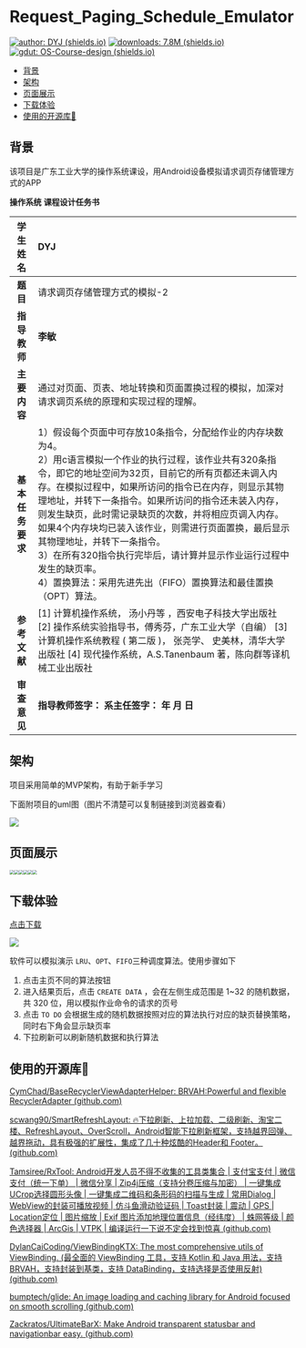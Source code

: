 # Request_Paging_Schedule_Emulator

[![author: DYJ (shields.io)](https://img.shields.io/badge/author-DYJ-green)](https://lxtlovely.top/)             [![downloads: 7.8M (shields.io)](https://img.shields.io/badge/downloads-7.8M-brightgreen)](https://github.com/dyjcow/RequestPagingScheduleEmulator/releases/download/V1.0/app-release.apk)             [![gdut: OS-Course-design (shields.io)](https://img.shields.io/badge/gdut-OS--Course--design-blue)](https://github.com/dyjcow/RequestPagingScheduleEmulator)

* [背景](#背景)
* [架构](#架构)
* [页面展示](#页面展示)
* [下载体验](#下载体验)
* [使用的开源库💖](#使用的开源库)

## 背景



该项目是广东工业大学的操作系统课设，用Android设备模拟请求调页存储管理方式的APP

**操作系统** **课程设计任务书**

|   **学生姓名**   | DYJ                                                          |
| :--------------: | :----------------------------------------------------------- |
|  **题** **目**   | 请求调页存储管理方式的模拟-2                                 |
|   **指导教师**   | **李敏**                                                     |
|   **主要内容**   | 通过对页面、页表、地址转换和页面置换过程的模拟，加深对请求调页系统的原理和实现过程的理解。 |
| **基本任务要求** | 1）假设每个页面中可存放10条指令，分配给作业的内存块数为4。  <br />2）用c语言模拟一个作业的执行过程，该作业共有320条指令，即它的地址空间为32页，目前它的所有页都还未调入内存。在模拟过程中，如果所访问的指令已在内存，则显示其物理地址，并转下一条指令。如果所访问的指令还未装入内存，则发生缺页，此时需记录缺页的次数，并将相应页调入内存。如果4个内存块均已装入该作业，则需进行页面置换，最后显示其物理地址，并转下一条指令。  <br />3）在所有320指令执行完毕后，请计算并显示作业运行过程中发生的缺页率。 <br />4）置换算法：采用先进先出（FIFO）置换算法和最佳置换（OPT）算法。 |
|   **参考文献**   | [1] 计算机操作系统， 汤小丹等 ，西安电子科技大学出版社  [2] 操作系统实验指导书，傅秀芬，广东工业大学（自编）  [3] 计算机操作系统教程 ( 第二版 )， 张尧学、 史美林，清华大学出版社  [4] 现代操作系统，A.S.Tanenbaum 著，陈向群等译机械工业出版社 |
|   **审查意见**   | **指导教师签字：**  **系主任签字：**              **年**   **月**  **日** |

## 架构

项目采用简单的MVP架构，有助于新手学习

下面附项目的uml图（图片不清楚可以复制链接到浏览器查看）

![](https://pic.lxtlovely.top/blog/nLZTRzis47_tNo6WBohY2EZ7Or7KTfh4czrwTjeD68Q2bius5qhKH2gfbyL_-uwIpg52VyHMWBpOujsFn-Dz7Cdxf3JBT1wBLeid6h8P2y4BPHn4ox-33Fx9GUcKpNaoL-42ebm0nBbWMcR1b2a8klZpdSEjTzTQUJUIHvvQoDk1P15EyQTI2c39Q-9DyZ04fIvv1DiWvumBY3OYxWzMCPPc6CIC9y4DQXdq.png)

## 页面展示

<img src="https://pic.lxtlovely.top/blog/Screenshot_20220706_101409_com.dyj.requestpagingscheduleemulator.jpg" style="zoom:50%;" /><img src="https://pic.lxtlovely.top/blog/Screenshot_20220706_101412_com.dyj.requestpagingscheduleemulator.jpg" style="zoom:50%;" /><img src="https://pic.lxtlovely.top/blog/Screenshot_20220706_101419_com.dyj.requestpagingscheduleemulator.jpg" style="zoom:50%;" /><img src="https://pic.lxtlovely.top/blog/Screenshot_20220706_101426_com.dyj.requestpagingscheduleemulator.jpg" style="zoom:50%;" /><img src="https://pic.lxtlovely.top/blog/Screenshot_20220706_101438_com.dyj.requestpagingscheduleemulator.jpg" style="zoom:50%;" /><img src="https://pic.lxtlovely.top/blog/Screenshot_20220706_101447_com.dyj.requestpagingscheduleemulator.jpg" style="zoom:50%;" />

## 下载体验

[点击下载](https://github.com/dyjcow/RequestPagingScheduleEmulator/releases/download/V1.0/app-release.apk)

![](https://pic.lxtlovely.top/blog/RPSEDownload.png)

软件可以模拟演示 `LRU`、`OPT`、`FIFO`三种调度算法。使用步骤如下

1. 点击主页不同的算法按钮
2. 进入结果页后，点击 `CREATE DATA` ，会在左侧生成范围是 1~32 的随机数据，共 320 位，用以模拟作业命令的请求的页号
3. 点击 `TO DO` 会根据生成的随机数据按照对应的算法执行对应的缺页替换策略，同时右下角会显示缺页率
4. 下拉刷新可以刷新随机数据和执行算法

## 使用的开源库💖

[CymChad/BaseRecyclerViewAdapterHelper: BRVAH:Powerful and flexible RecyclerAdapter (github.com)](https://github.com/CymChad/BaseRecyclerViewAdapterHelper)

[scwang90/SmartRefreshLayout: 🔥下拉刷新、上拉加载、二级刷新、淘宝二楼、RefreshLayout、OverScroll，Android智能下拉刷新框架，支持越界回弹、越界拖动，具有极强的扩展性，集成了几十种炫酷的Header和 Footer。 (github.com)](https://github.com/scwang90/SmartRefreshLayout)

[Tamsiree/RxTool: Android开发人员不得不收集的工具类集合 | 支付宝支付 | 微信支付（统一下单） | 微信分享 | Zip4j压缩（支持分卷压缩与加密） | 一键集成UCrop选择圆形头像 | 一键集成二维码和条形码的扫描与生成 | 常用Dialog | WebView的封装可播放视频 | 仿斗鱼滑动验证码 | Toast封装 | 震动 | GPS | Location定位 | 图片缩放 | Exif 图片添加地理位置信息（经纬度） | 蛛网等级 | 颜色选择器 | ArcGis | VTPK | 编译运行一下说不定会找到惊喜 (github.com)](https://github.com/Tamsiree/RxTool)

[DylanCaiCoding/ViewBindingKTX: The most comprehensive utils of ViewBinding. (最全面的 ViewBinding 工具，支持 Kotlin 和 Java 用法，支持 BRVAH，支持封装到基类，支持 DataBinding，支持选择是否使用反射) (github.com)](https://github.com/DylanCaiCoding/ViewBindingKTX)

[bumptech/glide: An image loading and caching library for Android focused on smooth scrolling (github.com)](https://github.com/bumptech/glide)

[Zackratos/UltimateBarX: Make Android transparent statusbar and navigationbar easy. (github.com)](https://github.com/Zackratos/UltimateBarX)

